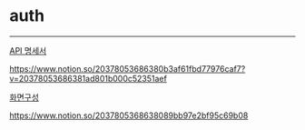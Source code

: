 # auth
---
[API 명세서](https://www.notion.so/20378053686380b3af61fbd77976caf7?v=20378053686381ad801b000c52351aef)

https://www.notion.so/20378053686380b3af61fbd77976caf7?v=20378053686381ad801b000c52351aef

[화면구성](https://www.notion.so/2037805368638089bb97e2bf95c69b08)

https://www.notion.so/2037805368638089bb97e2bf95c69b08
